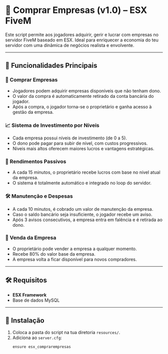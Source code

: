 # 🏢 Comprar Empresas (v1.0) – ESX FiveM

Este script permite aos jogadores adquirir, gerir e lucrar com empresas no servidor FiveM baseado em ESX. Ideal para enriquecer a economia do teu servidor com uma dinâmica de negócios realista e envolvente.

---

## 📌 Funcionalidades Principais

### 🏪 Comprar Empresas
- Jogadores podem adquirir empresas disponíveis que não tenham dono.
- O valor da compra é automaticamente retirado da conta bancária do jogador.
- Após a compra, o jogador torna-se o proprietário e ganha acesso à gestão da empresa.

### 📈 Sistema de Investimento por Níveis
- Cada empresa possui níveis de investimento (de 0 a 5).
- O dono pode pagar para subir de nível, com custos progressivos.
- Níveis mais altos oferecem maiores lucros e vantagens estratégicas.

### 💸 Rendimentos Passivos
- A cada 15 minutos, o proprietário recebe lucros com base no nível atual da empresa.
- O sistema é totalmente automático e integrado no loop do servidor.

### 🛠️ Manutenção e Despesas
- A cada 10 minutos, é cobrado um valor de manutenção da empresa.
- Caso o saldo bancário seja insuficiente, o jogador recebe um aviso.
- Após 3 avisos consecutivos, a empresa entra em falência e é retirada ao dono.

### 🔁 Venda da Empresa
- O proprietário pode vender a empresa a qualquer momento.
- Recebe 80% do valor base da empresa.
- A empresa volta a ficar disponível para novos compradores.

---

## 🛠️ Requisitos
- **ESX Framework**
- Base de dados MySQL

---

## 📂 Instalação

1. Coloca a pasta do script na tua diretoria `resources/`.
2. Adiciona ao `server.cfg`:
   ```bash
   ensure esx_comprarempresas
